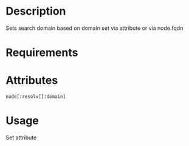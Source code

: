 Description
===========
Sets search domain based on domain set via attribute or via node.fqdn

Requirements
============

Attributes
==========

    node[:resolv][:domain]

Usage
=====

Set attribute
